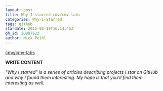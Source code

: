 ```yaml
---
layout: post
title: Why I starred cmv/cmv-labs
categories: Why-I-Starred
tags: github
stardate: 2015-02-19T16:14:45Z
gh_id: 30997623
author: Nick Peihl
---
```


[cmv/cmv-labs](https://github.com/cmv/cmv-labs)

**WRITE CONTENT**

*"Why I starred" is a series of articles describing projects I star on GitHub and why I found them interesting. My hope is that you'll find them interesting as well.*

